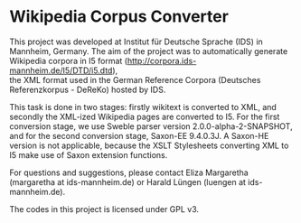 Wikipedia Corpus Converter
=========================

This project was developed at Institut für Deutsche Sprache (IDS) in 
Mannheim, Germany. The aim of the project was to automatically generate 
Wikipedia corpora in I5 format (http://corpora.ids-mannheim.de/I5/DTD/i5.dtd),  
the XML format used in the German Reference Corpora (Deutsches Referenzkorpus - DeReKo) hosted by IDS.

This task is done in two stages: firstly wikitext is converted to XML, and 
secondly the XML-ized Wikipedia pages are converted to I5. For the first conversion stage, 
we use Sweble parser version 2.0.0-alpha-2-SNAPSHOT, and for the second conversion stage, Saxon-EE 9.4.0.3J. A Saxon-HE version is not applicable, because the XSLT Stylesheets 
converting XML to I5 make use of Saxon extension functions.


For questions and suggestions, please contact Eliza Margaretha 
(margaretha at ids-mannheim.de) or Harald Lüngen (luengen at ids-mannheim.de).

The codes in this project is licensed under GPL v3.
